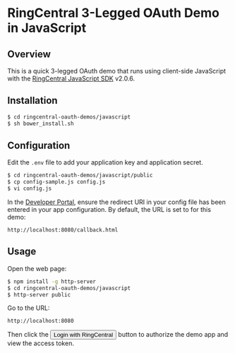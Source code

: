 RingCentral 3-Legged OAuth Demo in JavaScript
=============================================

## Overview

This is a quick 3-legged OAuth demo that runs using client-side JavaScript with the [RingCentral JavaScript SDK](https://github.com/ringcentral/ringcentral-js) v2.0.6.

## Installation

```bash
$ cd ringcentral-oauth-demos/javascript
$ sh bower_install.sh 
```

## Configuration

Edit the `.env` file to add your application key and application secret.

```bash
$ cd ringcentral-oauth-demos/javascript/public
$ cp config-sample.js config.js
$ vi config.js
```

In the [Developer Portal](http://developer.ringcentral.com/), ensure the redirect URI in your config file has been entered in your app configuration. By default, the URL is set to for this demo:

```
http://localhost:8080/callback.html
```

## Usage

Open the web page:

```bash
$ npm install -g http-server
$ cd ringcentral-oauth-demos/javascript
$ http-server public
```

Go to the URL:

```
http://localhost:8080
````

Then click the <input type="button" value="Login with RingCentral"> button to authorize the demo app and view the access token.

